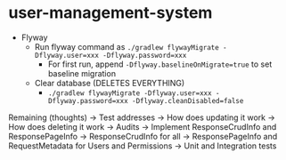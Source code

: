 # user-management-system

* Flyway
  * Run flyway command as `./gradlew flywayMigrate -Dflyway.user=xxx -Dflyway.password=xxx`
    * For first run, append `-Dflyway.baselineOnMigrate=true` to set baseline migration
  * Clear database (DELETES EVERYTHING)
    * `./gradlew flywayMigrate -Dflyway.user=xxx -Dflyway.password=xxx -Dflyway.cleanDisabled=false`


Remaining (thoughts)
    -> Test addresses
        -> How does updating it work
        -> How does deleting it work
    -> Audits
    -> Implement ResponseCrudInfo and ResponsePageInfo
        -> ResponseCrudInfo for all
        -> ResponsePageInfo and RequestMetadata for Users and Permissions
    -> Unit and Integration tests
